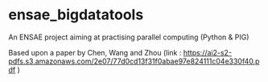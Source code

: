 # ensae_bigdatatools
An ENSAE project aiming at practising parallel computing (Python &amp; PIG)

Based upon a paper by Chen, Wang and Zhou (link : https://ai2-s2-pdfs.s3.amazonaws.com/2e07/77d0cd13f31f0abae97e824111c04e330f40.pdf )
